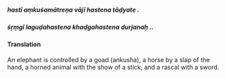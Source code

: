 ##### hastī aṃkuśamātreṇa vājī hastena tāḍyate .
##### śṛṃgī laguḍahastena khaḍgahastena durjanaḥ ..

#### Translation

An elephant is controlled by a goad (ankusha), a horse by a slap of the hand, a horned animal with the show of a stick, and a rascal with a sword.